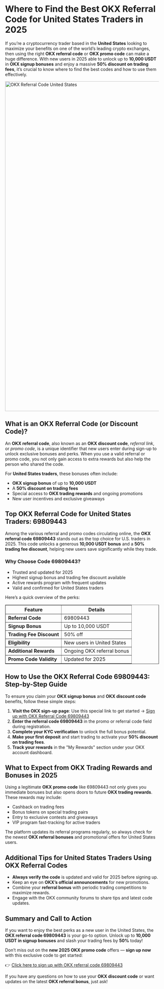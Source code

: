 <h1>Where to Find the Best OKX Referral Code for United States Traders in 2025</h1>
<p>If you’re a cryptocurrency trader based in the <strong>United States</strong> looking to maximize your benefits on one of the world’s leading crypto exchanges, then using the right <strong>OKX referral code</strong> or <strong>OKX promo code</strong> can make a huge difference. With new users in 2025 able to unlock up to <strong>10,000 USDT</strong> in <strong>OKX signup bonuses</strong> and enjoy a massive <strong>50% discount on trading fees</strong>, it’s crucial to know where to find the best codes and how to use them effectively.</p>

<img src="https://images.mirror-media.xyz/publication-images/aTqa9Kl46CYo9VPCvwDux.png" alt="OKX Referral Code United States" width="1080">

<h2>What is an OKX Referral Code (or Discount Code)?</h2>
<p>An <strong>OKX referral code</strong>, also known as an <strong>OKX discount code</strong>, <em>referral link</em>, or <em>promo code</em>, is a unique identifier that new users enter during sign-up to unlock exclusive bonuses and perks. When you use a valid referral or promo code, you not only gain access to extra rewards but also help the person who shared the code.</p>
<p>For <strong>United States traders</strong>, these bonuses often include:</p>
<ul>
<li><strong>OKX signup bonus</strong> of up to <strong>10,000 USDT</strong></li>
<li>A <strong>50% discount on trading fees</strong></li>
<li>Special access to <strong>OKX trading rewards</strong> and ongoing promotions</li>
<li>New user incentives and exclusive giveaways</li>
</ul>
<h2>Top OKX Referral Code for United States Traders: 69809443</h2>
<p>Among the various referral and promo codes circulating online, the <strong>OKX referral code 69809443</strong> stands out as the top choice for U.S. traders in 2025. This code unlocks a generous <strong>10,000 USDT bonus</strong> and a <strong>50% trading fee discount</strong>, helping new users save significantly while they trade.</p>
<h3>Why Choose Code 69809443?</h3>
<ul>
<li>Trusted and updated for 2025</li>
<li>Highest signup bonus and trading fee discount available</li>
<li>Active rewards program with frequent updates</li>
<li>Valid and confirmed for United States traders</li>
</ul>
<p>Here’s a quick overview of the perks:</p>
<table border="1" cellpadding="8" cellspacing="0">
<tr><th>Feature</th><th>Details</th></tr>
<tr><td><strong>Referral Code</strong></td><td>69809443</td></tr>
<tr><td><strong>Signup Bonus</strong></td><td>Up to 10,000 USDT</td></tr>
<tr><td><strong>Trading Fee Discount</strong></td><td>50% off</td></tr>
<tr><td><strong>Eligibility</strong></td><td>New users in United States</td></tr>
<tr><td><strong>Additional Rewards</strong></td><td>Ongoing OKX referral bonus</td></tr>
<tr><td><strong>Promo Code Validity</strong></td><td>Updated for 2025</td></tr>
</table>
<h2>How to Use the OKX Referral Code 69809443: Step-by-Step Guide</h2>
<p>To ensure you claim your <strong>OKX signup bonus</strong> and <strong>OKX discount code</strong> benefits, follow these simple steps:</p>
<ol>
<li><strong>Visit the OKX sign-up page</strong>: Use this special link to get started → <a href="https://byvn.net/reZl" target="_blank" rel="noopener noreferrer">Sign up with OKX Referral Code 69809443</a></li>
<li><strong>Enter the referral code 69809443</strong> in the promo or referral code field during registration.</li>
<li><strong>Complete your KYC verification</strong> to unlock the full bonus potential.</li>
<li><strong>Make your first deposit</strong> and start trading to activate your <strong>50% discount on trading fees</strong>.</li>
<li><strong>Track your rewards</strong> in the "My Rewards" section under your OKX account dashboard.</li>
</ol>
<h2>What to Expect from OKX Trading Rewards and Bonuses in 2025</h2>
<p>Using a legitimate <strong>OKX promo code</strong> like 69809443 not only gives you immediate bonuses but also opens doors to future <strong>OKX trading rewards</strong>. These rewards may include:</p>
<ul>
<li>Cashback on trading fees</li>
<li>Bonus tokens on special trading pairs</li>
<li>Entry to exclusive contests and giveaways</li>
<li>VIP program fast-tracking for active traders</li>
</ul>
<p>The platform updates its referral programs regularly, so always check for the newest <strong>OKX referral bonuses</strong> and promotional offers for United States users.</p>
<h2>Additional Tips for United States Traders Using OKX Referral Codes</h2>
<ul>
<li><strong>Always verify the code</strong> is updated and valid for 2025 before signing up.</li>
<li>Keep an eye on <strong>OKX’s official announcements</strong> for new promotions.</li>
<li>Combine your <strong>referral bonus</strong> with periodic trading competitions to maximize rewards.</li>
<li>Engage with the OKX community forums to share tips and latest code updates.</li>
</ul>
<h2>Summary and Call to Action</h2>
<p>If you want to enjoy the best perks as a new user in the United States, the <strong>OKX referral code 69809443</strong> is your go-to option. Unlock up to <strong>10,000 USDT in signup bonuses</strong> and slash your trading fees by <strong>50%</strong> today!</p>
<p>Don’t miss out on the <strong>new 2025 OKX promo code</strong> offers — <strong>sign up now</strong> with this exclusive code to get started:</p>
<p>👉 <a href="https://byvn.net/reZl" target="_blank" rel="noopener noreferrer">Click here to sign up with OKX referral code 69809443</a></p>
<p>If you have any questions on how to use your <strong>OKX discount code</strong> or want updates on the latest <strong>OKX referral bonus</strong>, just ask!</p>
</body>
</html>

